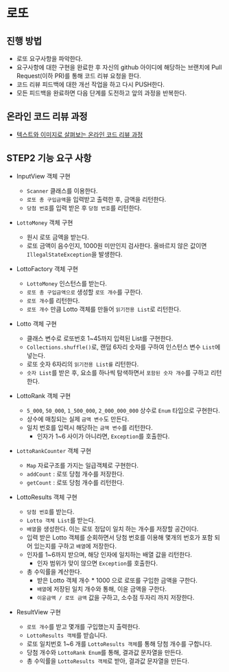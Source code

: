 # 로또
## 진행 방법
* 로또 요구사항을 파악한다.
* 요구사항에 대한 구현을 완료한 후 자신의 github 아이디에 해당하는 브랜치에 Pull Request(이하 PR)를 통해 코드 리뷰 요청을 한다.
* 코드 리뷰 피드백에 대한 개선 작업을 하고 다시 PUSH한다.
* 모든 피드백을 완료하면 다음 단계를 도전하고 앞의 과정을 반복한다.

## 온라인 코드 리뷰 과정
* [텍스트와 이미지로 살펴보는 온라인 코드 리뷰 과정](https://github.com/next-step/nextstep-docs/tree/master/codereview)

## STEP2 기능 요구 사항
 - InputView 객체 구현
   - `Scanner` 클래스를 이용한다.
   - `로또 총 구입금액`을 입력받고 출력한 후, 금액을 리턴한다.
   - `당첨 번호`를 입력 받은 후 `당첨 번호`를 리턴한다.
   
 - `LottoMoney` 객체 구현
   - 원시 로또 금액을 받는다.
   - 로또 금액이 음수인지, 1000원 미만인지 검사한다. 올바르지 않은 값이면 `IllegalStateException`을 발생한다.
   
 - LottoFactory 객체 구현
   - `LottoMoney` 인스턴스를 받는다.
   - `로또 총 구입금액으로` 생성할 `로또 개수`를 구한다.
   - `로또 개수`를 리턴한다.
   - `로또 개수` 만큼 Lotto 객체를 만들어 `읽기전용 List`로 리턴한다. 
   
 - Lotto 객체 구현
   - 클래스 변수로 로또번호 1~45까지 입력된 List를 구현한다.
   - `Collections.shuffle()`로, 랜덤 6자리 숫자를 구하여 인스턴스 변수 `List`에 넣는다.
   - 로또 숫자 6자리의 `읽기전용 List를` 리턴한다.
   - `숫자 List`를 받은 후, 요소를 하나씩 탐색하면서 `포함된 숫자 개수`를 구하고 리턴한다.
   
 - LottoRank 객체 구현
   - `5_000`, `50_000`, `1_500_000`, `2_000_000_000` 상수로 `Enum` 타입으로 구현한다.  
   - 상수에 매칭되는 실제 `금액 변수`도 만든다.
   - 일치 번호를 입력시 해당하는 `금액 변수`를 리턴한다.
     - 인자가 1~6 사이가 아니라면, `Exception`를 호출한다.
     
 - `LottoRankCounter` 객체 구현
   - `Map` 자료구조를 가지는 일급객체로 구현한다.
   - `addCount` : 로또 당첨 개수를 저장한다.
   - `getCount` : 로또 당첨 개수를 리턴한다.
   
 - LottoResults 객체 구현
   - `당첨 번호`를 받는다.
   - `Lotto 객체 List`를 받는다. 
   - `배열`을 생성한다. 이는 로또 정답이 일치 하는 개수를 저장할 공간이다.
   - 입력 받은 Lotto 객체를 순회하면서 당첨 번호를 이용해 몇개의 번호가 포함 되어 있는지를 구하고 `배열`에 저장한다.
   - 인자를 1~6까지 받으며, 해당 인자에 일치하는 배열 값을 리턴한다.
     - 인자 범위가 맞이 않으면 `Exception`를 호출한다.
   - 총 수익률을 계산한다.
     - 받은 Lotto 객체 개수 * 1000 으로 로또를 구입한 금액을 구한다.
     - `배열`에 저장된 일치 개수와 통해, 이윤 금액을 구한다.
     - `이윤금액 / 로또 금액` 값을 구하고, 소수점 두자리 까지 저장한다.  
   
 - ResultView 구현
   - `로또 개수`를 받고 몇개를 구입했는지 출력한다.
   - `LottoResults 객체`를 받습니다.
   - 로또 일치번호 1~6 개를 `LottoResults 객체`를 통해 당첨 개수를 구합니다.
   - 당첨 개수와 `LottoRank Enum`를 통해, 결과값 문자열을 만든다.
   - 총 수익률을 `LottoResults 객체`로 받아, 결과값 문자열을 만든다.
